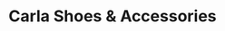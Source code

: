 ---
title: "Carla Shoes & Accessories"
url: /ponte-vedra-beach/carla-shoes-und-accessories/
shop: Schuhe
---